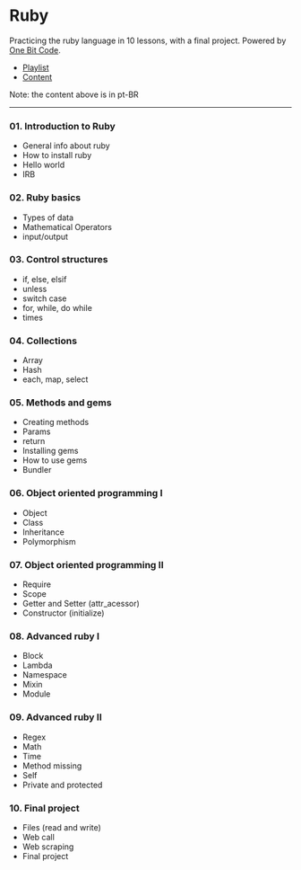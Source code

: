 # Ruby

Practicing the ruby language in 10 lessons, with a final project. Powered by [One Bit Code](https://onebitcode.com/).

- [Playlist](https://www.youtube.com/playlist?list=PLdDT8if5attEOcQGPHLNIfnSFiJHhGDOZ)
- [Content](https://onebitcode.com/course/ruby-puro/)

Note: the content above is in pt-BR

---

### 01. Introduction to Ruby
- General info about ruby
- How to install ruby
- Hello world
- IRB

### 02. Ruby basics
- Types of data
- Mathematical Operators
- input/output

### 03. Control structures
- if, else, elsif
- unless
- switch case
- for, while, do while
- times

### 04. Collections
- Array
- Hash
- each, map, select

### 05. Methods and gems
- Creating methods
- Params
- return
- Installing gems
- How to use gems
- Bundler

### 06. Object oriented programming I
- Object
- Class
- Inheritance
- Polymorphism

### 07. Object oriented programming II
- Require
- Scope
- Getter and Setter (attr_acessor)
- Constructor (initialize)

### 08. Advanced ruby I
- Block
- Lambda
- Namespace
- Mixin
- Module

### 09. Advanced ruby II
- Regex
- Math
- Time
- Method missing
- Self
- Private and protected

### 10. Final project
- Files (read and write)
- Web call
- Web scraping
- Final project